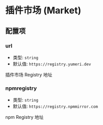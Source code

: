 # 插件市场 (Market)

## 配置项

### url

- 类型: `string`
- 默认值: `https://registry.yumeri.dev`

插件市场 Registry 地址

### npmregistry

- 类型: `string`
- 默认值: `https://registry.npmmirror.com`

npm Registry 地址